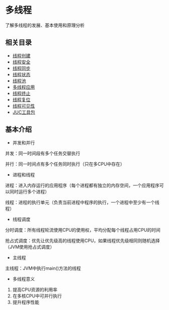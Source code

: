 # 多线程

了解多线程的发展、基本使用和原理分析

## 相关目录

- [线程创建](https://github.com/tideseng/multithreading/tree/master/src/main/java/com/tideseng/multithreading/create)
- [线程安全](https://github.com/tideseng/multithreading/tree/master/src/main/java/com/tideseng/multithreading/safe)
- [线程同步](https://github.com/tideseng/multithreading/tree/master/src/main/java/com/tideseng/multithreading/sync)
- [线程状态](https://github.com/tideseng/multithreading/tree/master/src/main/java/com/tideseng/multithreading/state)
- [线程池](https://github.com/tideseng/multithreading/tree/master/src/main/java/com/tideseng/multithreading/pool)
- [多线程应用](https://github.com/tideseng/multithreading/tree/master/src/main/java/com/tideseng/multithreading/application)
- [线程终止](https://github.com/tideseng/multithreading/tree/master/src/main/java/com/tideseng/multithreading/interrupt)
- [线程复位](https://github.com/tideseng/multithreading/tree/master/src/main/java/com/tideseng/multithreading/reset)
- [线程可见性](https://github.com/tideseng/multithreading/tree/master/src/main/java/com/tideseng/multithreading/jmm)
- [JUC工具包](https://github.com/tideseng/multithreading/tree/master/src/main/java/com/tideseng/multithreading/juc)

## 基本介绍

- 并发和并行

并发：同一时间段有多个任务交替执行

并行：同一时间点有多个任务同时执行（只在多CPU中存在）

- 进程和线程

进程：进入内存运行的应用程序（每个进程都有独立的内存空间，一个应用程序可以同时运行多个进程）

线程：进程的执行单元（负责当前进程中程序的执行，一个进程中至少有一个线程）

- 线程调度

分时调度：所有线程轮流使用CPU的使用权，平均分配每个线程占用CPU的时间

抢占式调度：优先让优先级高的线程使用CPU，如果线程优先级相同则随机选择（JVM使用抢占式调度）

- 主线程

主线程：JVM中执行main()方法的线程

- 多线程意义

1. 提高CPU资源的利用率
2. 在多核CPU中可并行执行
3. 提升程序性能